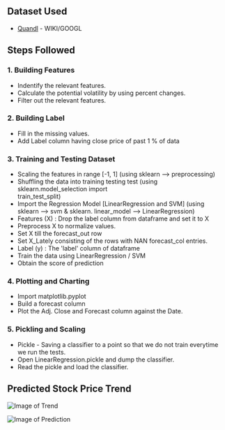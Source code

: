 ## Dataset Used
* [Quandl](https://quandl.com) - WIKI/GOOGL

## Steps Followed
### 1. Building Features 
* Indentify the relevant features.
* Calculate the potential volatility by using percent changes.
* Filter out the relevant features.

### 2. Building Label
* Fill in the missing values.
* Add Label column having close price of past 1 % of data

### 3. Training and Testing Dataset
* Scaling the features in range [-1, 1] (using sklearn --> preprocessing)
* Shuffling the data into training testing test (using sklearn.model_selection import        
  train_test_split)
* Import the Regression Model [LinearRegression and SVM] (using sklearn --> svm & sklearn. 
  linear_model --> LinearRegression)
* Features (X) : Drop the label column from dataframe and set it to X
* Preprocess X to normalize values.
* Set X till the forecast_out row 
* Set X_Lately consisting of the rows with NAN forecast_col entries.
* Label (y) : The 'label' column of dataframe
* Train the data using LinearRegression / SVM
* Obtain the score of prediction

### 4. Plotting and Charting
* Import matplotlib.pyplot
* Build a forecast column
* Plot the Adj. Close and Forecast column against the Date.

### 5. Pickling and Scaling
* Pickle - Saving a classifier to a point so that we do not train everytime we run the tests.
* Open LinearRegression.pickle and dump the classifier.
* Read the pickle and load the classifier.

## Predicted Stock Price Trend
![Image of Trend](https://github.com/SarthakPatidar/Machine-Learning/Supervised%20Learning/stock%20price%20prediction/resources/pred2.png)

![Image of Prediction](https://github.com/SarthakPatidar/Machine-Learning/Supervised%20Learning/stock%20price%20prediction/resources/pred1.png)